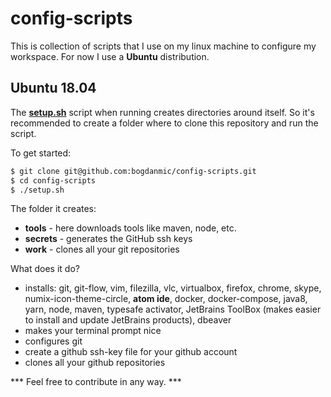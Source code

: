 config-scripts
==============

This is collection of scripts that I use on my linux machine to configure my
workspace. For now I use a **Ubuntu** distribution.

Ubuntu 18.04
------------
The [**setup.sh**](setup.sh) script when running creates directories around itself.
So it's recommended to create a folder where to clone this repository and run the script.

To  get started:
 ```bash
 $ git clone git@github.com:bogdanmic/config-scripts.git
 $ cd config-scripts
 $ ./setup.sh
 ```

The folder it creates:
 - **tools** - here downloads tools like maven, node, etc.
 - **secrets** - generates the GitHub ssh keys
 - **work** - clones all your git repositories

What does it do?
 - installs: git, git-flow, vim, filezilla, vlc, virtualbox, firefox, chrome,
 skype, numix-icon-theme-circle, **atom ide**, docker, docker-compose, java8, yarn,
 node, maven, typesafe activator, JetBrains ToolBox (makes easier to install and
 update JetBrains products), dbeaver
 - makes your terminal prompt nice
 - configures git
 - create a github ssh-key file for your github account
 - clones all your github repositories

*** Feel free to contribute in any way. ***
